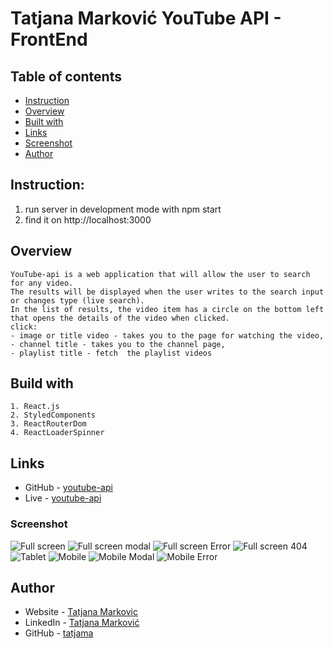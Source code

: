 # Tatjana Marković YouTube API - FrontEnd

## Table of contents

  - [Instruction](#instruction)
  - [Overview](#overview)
  - [Built with](#built-with)
  - [Links](#links)
  - [Screenshot](#screenshot)
  - [Author](#author)

## Instruction:
1. run server in development mode with
    npm start
2. find it on
    http://localhost:3000

## Overview
    YouTube-api is a web application that will allow the user to search for any video.
    The results will be displayed when the user writes to the search input or changes type (live search). 
    In the list of results, the video item has a circle on the bottom left that opens the details of the video when clicked.
    click:
    - image or title video - takes you to the page for watching the video, 
    - channel title - takes you to the channel page, 
    - playlist title - fetch  the playlist videos

## Build with 
    1. React.js
    2. StyledComponents
    3. ReactRouterDom
    4. ReactLoaderSpinner

## Links

- GitHub - [youtube-api](https://github.com/tatjama/youtube-search)
- Live - [youtube-api](https://youtube-search-git-dev-tatjana.vercel.app/)

### Screenshot

![Full screen](./public/screenshots/full.PNG)
![Full screen modal](./public/screenshots/fullModal.PNG)
![Full screen Error](./public/screenshots/fullError.PNG)
![Full screen 404](./public/screenshots/noFound.PNG)
![Tablet](./public/screenshots/tablet.PNG)
![Mobile](./public/screenshots/mobile.PNG)
![Mobile Modal](./public/screenshots/mobileModal.PNG)
![Mobile Error](./public/screenshots/mobileError.PNG)


## Author
- Website - [Tatjana Markovic](https://my-react-portfolio-tatjana.vercel.app/)
- LinkedIn - [Tatjana Marković](https://www.linkedin.com/in/tatjana-markovi%C4%87-919501189/)
- GitHub - [tatjama](https://github.com/tatjama)

